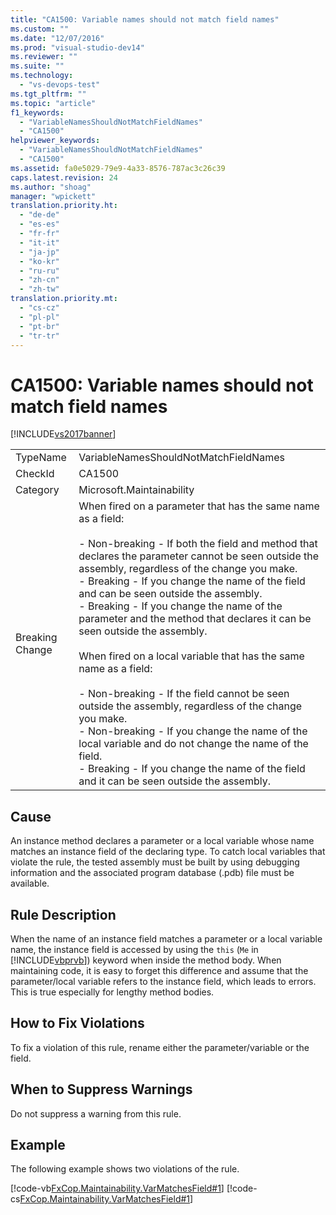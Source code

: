 ```yaml
---
title: "CA1500: Variable names should not match field names"
ms.custom: ""
ms.date: "12/07/2016"
ms.prod: "visual-studio-dev14"
ms.reviewer: ""
ms.suite: ""
ms.technology: 
  - "vs-devops-test"
ms.tgt_pltfrm: ""
ms.topic: "article"
f1_keywords: 
  - "VariableNamesShouldNotMatchFieldNames"
  - "CA1500"
helpviewer_keywords: 
  - "VariableNamesShouldNotMatchFieldNames"
  - "CA1500"
ms.assetid: fa0e5029-79e9-4a33-8576-787ac3c26c39
caps.latest.revision: 24
ms.author: "shoag"
manager: "wpickett"
translation.priority.ht: 
  - "de-de"
  - "es-es"
  - "fr-fr"
  - "it-it"
  - "ja-jp"
  - "ko-kr"
  - "ru-ru"
  - "zh-cn"
  - "zh-tw"
translation.priority.mt: 
  - "cs-cz"
  - "pl-pl"
  - "pt-br"
  - "tr-tr"
---
```

# CA1500: Variable names should not match field names
[!INCLUDE[vs2017banner](../code-quality/includes/vs2017banner.md)]

|||  
|-|-|  
|TypeName|VariableNamesShouldNotMatchFieldNames|  
|CheckId|CA1500|  
|Category|Microsoft.Maintainability|  
|Breaking Change|When fired on a parameter that has the same name as a field:<br /><br /> -   Non-breaking - If both the field and method that declares the parameter cannot be seen outside the assembly, regardless of the change you make.<br />-   Breaking - If you change the name of the field and can be seen outside the assembly.<br />-   Breaking - If you change the name of the parameter and the method that declares it can be seen outside the assembly.<br /><br /> When fired on a local variable that has the same name as a field:<br /><br /> -   Non-breaking - If the field cannot be seen outside the assembly, regardless of the change you make.<br />-   Non-breaking - If you change the name of the local variable and do not change the name of the field.<br />-   Breaking - If you change the name of the field and it can be seen outside the assembly.|  
  
## Cause  
 An instance method declares a parameter or a local variable whose name matches an instance field of the declaring type. To catch local variables that violate the rule, the tested assembly must be built by using debugging information and the associated program database (.pdb) file must be available.  
  
## Rule Description  
 When the name of an instance field matches a parameter or a local variable name, the instance field is accessed by using the `this` (`Me` in [!INCLUDE[vbprvb](../code-quality/includes/vbprvb_md.md)]) keyword when inside the method body. When maintaining code, it is easy to forget this difference and assume that the parameter/local variable refers to the instance field, which leads to errors. This is true especially for lengthy method bodies.  
  
## How to Fix Violations  
 To fix a violation of this rule, rename either the parameter/variable or the field.  
  
## When to Suppress Warnings  
 Do not suppress a warning from this rule.  
  
## Example  
 The following example shows two violations of the rule.  
  
 [!code-vb[FxCop.Maintainability.VarMatchesField#1](../code-quality/codesnippet/VisualBasic/ca1500--variable-names-should-not-match-field-names_1.vb)]
 [!code-cs[FxCop.Maintainability.VarMatchesField#1](../code-quality/codesnippet/CSharp/ca1500--variable-names-should-not-match-field-names_1.cs)]